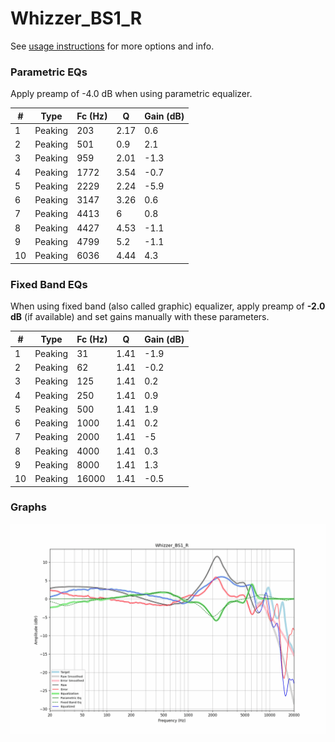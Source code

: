# Whizzer_BS1_R
See [usage instructions](https://github.com/jaakkopasanen/AutoEq#usage) for more options and info.

### Parametric EQs
Apply preamp of -4.0 dB when using parametric equalizer.

|   # | Type    |   Fc (Hz) |    Q |   Gain (dB) |
|-----|---------|-----------|------|-------------|
|   1 | Peaking |       203 | 2.17 |         0.6 |
|   2 | Peaking |       501 | 0.9  |         2.1 |
|   3 | Peaking |       959 | 2.01 |        -1.3 |
|   4 | Peaking |      1772 | 3.54 |        -0.7 |
|   5 | Peaking |      2229 | 2.24 |        -5.9 |
|   6 | Peaking |      3147 | 3.26 |         0.6 |
|   7 | Peaking |      4413 | 6    |         0.8 |
|   8 | Peaking |      4427 | 4.53 |        -1.1 |
|   9 | Peaking |      4799 | 5.2  |        -1.1 |
|  10 | Peaking |      6036 | 4.44 |         4.3 |

### Fixed Band EQs
When using fixed band (also called graphic) equalizer, apply preamp of **-2.0 dB** (if available) and set gains manually with these parameters.

|   # | Type    |   Fc (Hz) |    Q |   Gain (dB) |
|-----|---------|-----------|------|-------------|
|   1 | Peaking |        31 | 1.41 |        -1.9 |
|   2 | Peaking |        62 | 1.41 |        -0.2 |
|   3 | Peaking |       125 | 1.41 |         0.2 |
|   4 | Peaking |       250 | 1.41 |         0.9 |
|   5 | Peaking |       500 | 1.41 |         1.9 |
|   6 | Peaking |      1000 | 1.41 |         0.2 |
|   7 | Peaking |      2000 | 1.41 |        -5   |
|   8 | Peaking |      4000 | 1.41 |         0.3 |
|   9 | Peaking |      8000 | 1.41 |         1.3 |
|  10 | Peaking |     16000 | 1.41 |        -0.5 |

### Graphs
![](./Whizzer_BS1_R.png)
